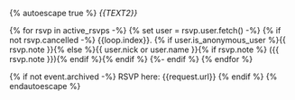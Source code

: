{% autoescape true %}
*{{TEXT2}}*

{% for rsvp in active_rsvps -%}
    {% set user = rsvp.user.fetch() -%}
    {% if not rsvp.cancelled -%}
        {{loop.index}}. {% if user.is_anonymous_user %}{{ rsvp.note }}{% else %}{{ user.nick or user.name }}{% if rsvp.note %} ({{ rsvp.note }}){% endif %}{% endif %}
    {%- endif %}
{% endfor %}

{% if not event.archived -%}
    RSVP here: {{request.url}}
{% endif %}
{% endautoescape %}
